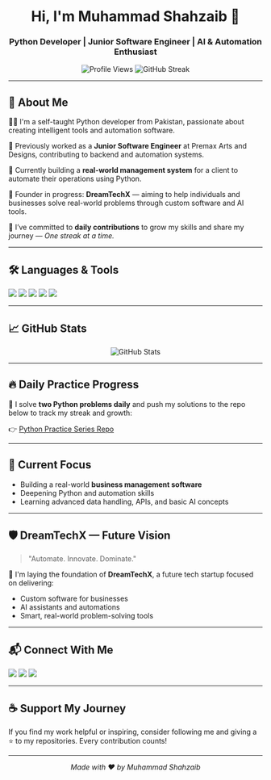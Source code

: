 
<h1 align="center">Hi, I'm Muhammad Shahzaib 👋</h1>
<h3 align="center">Python Developer | Junior Software Engineer | AI & Automation Enthusiast</h3>

<p align="center">
  <img src="https://komarev.com/ghpvc/?username=code-with-shahzaib&label=Profile+Views&color=blueviolet&style=flat" alt="Profile Views" />
  <img src="https://github-readme-streak-stats.herokuapp.com/?user=code-with-shahzaib&theme=radical" alt="GitHub Streak" />
</p>

---

## 🚀 About Me

👨‍💻 I'm a self-taught Python developer from Pakistan, passionate about creating intelligent tools and automation software.

💼 Previously worked as a **Junior Software Engineer** at Premax Arts and Designs, contributing to backend and automation systems.

🧠 Currently building a **real-world management system** for a client to automate their operations using Python.

🌟 Founder in progress: **DreamTechX** — aiming to help individuals and businesses solve real-world problems through custom software and AI tools.

📆 I’ve committed to **daily contributions** to grow my skills and share my journey — _One streak at a time._

---

## 🛠️ Languages & Tools

<p align="left">
  <img src="https://img.shields.io/badge/-Python-3776AB?style=flat&logo=python&logoColor=white" />
  <img src="https://img.shields.io/badge/-Git-F05032?style=flat&logo=git&logoColor=white" />
  <img src="https://img.shields.io/badge/-GitHub-181717?style=flat&logo=github&logoColor=white" />
  <img src="https://img.shields.io/badge/-VSCode-007ACC?style=flat&logo=visual-studio-code&logoColor=white" />
  <img src="https://img.shields.io/badge/-Linux-FCC624?style=flat&logo=linux&logoColor=black" />
</p>

---

## 📈 GitHub Stats

<p align="center">
  <img src="https://github-readme-stats.vercel.app/api?username=code-with-shahzaib&show_icons=true&theme=tokyonight" alt="GitHub Stats" />
</p>

---

## 🔥 Daily Practice Progress

📌 I solve **two Python problems daily** and push my solutions to the repo below to track my streak and growth:

👉 [Python Practice Series Repo](https://github.com/code-with-shahzaib/python-problem-series)

---

## 🧠 Current Focus

- Building a real-world **business management software**
- Deepening Python and automation skills
- Learning advanced data handling, APIs, and basic AI concepts

---

## 🛡 DreamTechX — Future Vision

> "Automate. Innovate. Dominate."

🚀 I'm laying the foundation of **DreamTechX**, a future tech startup focused on delivering:
- Custom software for businesses
- AI assistants and automations
- Smart, real-world problem-solving tools

---

## 📬 Connect With Me

<p>
  <a href="https://github.com/code-with-shahzaib"><img src="https://img.shields.io/badge/GitHub-100000?style=flat&logo=github&logoColor=white" /></a>
  <a href="mailto:your-email@example.com"><img src="https://img.shields.io/badge/Gmail-D14836?style=flat&logo=gmail&logoColor=white" /></a>
  <a href="https://www.instagram.com/code_with_shahzaib/"><img src="https://img.shields.io/badge/Instagram-E4405F?style=flat&logo=instagram&logoColor=white" /></a>
</p>

---

## ☕ Support My Journey

If you find my work helpful or inspiring, consider following me and giving a ⭐ to my repositories. Every contribution counts!

---

<!-- Footer Badge (optional) -->
<p align="center">
  <i>Made with ❤️ by Muhammad Shahzaib</i>
</p>
